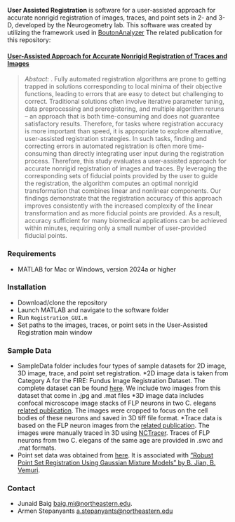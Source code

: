 **User Assisted Registration** is software for a user-assisted approach for accurate nonrigid registration of images, traces, and point sets in 2- and 3-D, developed by the Neurogeometry lab. This software was created by utilizing the framework used in [BoutonAnalyzer]( https://github.com/neurogeometry/BoutonAnalyzer) The related publication for this repository:

#### [User-Assisted Approach for Accurate Nonrigid Registration of Traces and Images]( https://www.biorxiv.org/content/10.1101/2025.01.29.635549v1)
>*Abstact:* . Fully automated registration algorithms are prone to getting trapped in solutions corresponding to local minima of their objective functions, leading to errors that are easy to detect but challenging to correct. Traditional solutions often involve iterative parameter tuning, data preprocessing and preregistering, and multiple algorithm reruns – an approach that is both time-consuming and does not guarantee satisfactory results. Therefore, for tasks where registration accuracy is more important than speed, it is appropriate to explore alternative, user-assisted registration strategies. In such tasks, finding and correcting errors in automated registration is often more time-consuming than directly integrating user input during the registration process.
Therefore, this study evaluates a user-assisted approach for accurate nonrigid registration of images and traces. By leveraging the corresponding sets of fiducial points provided by the user to guide the registration, the algorithm computes an optimal nonrigid transformation that combines linear and nonlinear components. Our findings demonstrate that the registration accuracy of this approach improves consistently with the increased complexity of the linear transformation and as more fiducial points are provided. As a result, accuracy sufficient for many biomedical applications can be achieved within minutes, requiring only a small number of user-provided fiducial points.

### Requirements ###

* MATLAB for Mac or Windows, version 2024a or higher

### Installation ###

* Download/clone the repository
* Launch MATLAB and navigate to the software folder
* Run `Registration_GUI.m`
* Set paths to the images, traces, or point sets in the User-Assisted Registration main window
### Sample Data ###
* SampleData folder includes four types of sample datasets for 2D  image, 3D image, trace, and point set registration.
*2D image data is taken from Category A for the FIRE: Fundus Image Registration Dataset. The complete dataset can be found [here]( https://projects.ics.forth.gr/cvrl/fire/). We include two images from this dataset that come in .jpg and .mat files
*3D image data includes confocal microscope image stacks of FLP neurons in two C. elegans [related publication](). The images were cropped to focus on the cell bodies of these neurons and saved in 3D tiff file format.
*Trace data is based on the FLP neuron images from the [related publication]( https://www.biorxiv.org/content/10.1101/2025.01.29.635549v1). The images were manually traced in 3D using [NCTracer](https://neurogeometry.sites.northeastern.edu/neural-circuit-tracer/ ). Traces of FLP neurons from two C. elegans of the same age are provided in .swc and .mat formats.
* Point set data was obtained from [here](https://github.com/bing-jian/gmmreg). It is associated with [“Robust Point Set Registration Using Gaussian Mixture Models” by B. Jian, B. Vemuri](https://ieeexplore.ieee.org/document/5674050).

### Contact ###

* Junaid Baig baig.mi@northeastern.edu.
* Armen Stepanyants a.stepanyants@northeastern.edu
